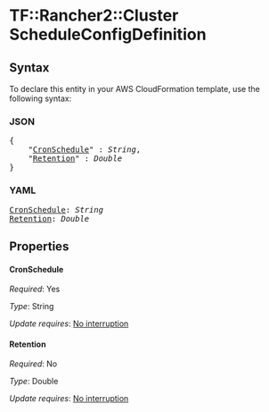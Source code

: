 # TF::Rancher2::Cluster ScheduleConfigDefinition

## Syntax

To declare this entity in your AWS CloudFormation template, use the following syntax:

### JSON

<pre>
{
    "<a href="#cronschedule" title="CronSchedule">CronSchedule</a>" : <i>String</i>,
    "<a href="#retention" title="Retention">Retention</a>" : <i>Double</i>
}
</pre>

### YAML

<pre>
<a href="#cronschedule" title="CronSchedule">CronSchedule</a>: <i>String</i>
<a href="#retention" title="Retention">Retention</a>: <i>Double</i>
</pre>

## Properties

#### CronSchedule

_Required_: Yes

_Type_: String

_Update requires_: [No interruption](https://docs.aws.amazon.com/AWSCloudFormation/latest/UserGuide/using-cfn-updating-stacks-update-behaviors.html#update-no-interrupt)

#### Retention

_Required_: No

_Type_: Double

_Update requires_: [No interruption](https://docs.aws.amazon.com/AWSCloudFormation/latest/UserGuide/using-cfn-updating-stacks-update-behaviors.html#update-no-interrupt)


